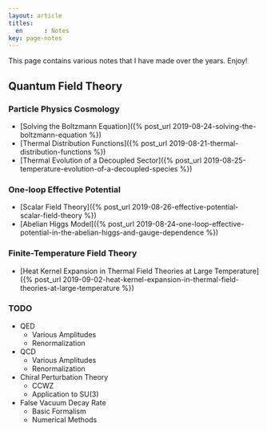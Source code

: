 ```yaml
---
layout: article
titles:
  en      : Notes
key: page-notes
---
```


This page contains various notes that I have made over the years. Enjoy!

## Quantum Field Theory

### Particle Physics Cosmology
  - [Solving the Boltzmann Equation]({% post_url 2019-08-24-solving-the-boltzmann-equation %})
  - [Thermal Distribution Functions]({% post_url 2019-08-21-thermal-distribution-functions %})
  - [Thermal Evolution of a Decoupled Sector]({% post_url 2019-08-25-temperature-evolution-of-a-decoupled-species %})

### One-loop Effective Potential
  - [Scalar Field Theory]({% post_url 2019-08-26-effective-potential-scalar-field-theory %})
  - [Abelian Higgs Model]({% post_url 2019-08-24-one-loop-effective-potential-in-the-abelian-higgs-and-gauge-dependence %})

### Finite-Temperature Field Theory
  - [Heat Kernel Expansion in Thermal Field Theories at Large Temperature]({% post_url 2019-09-02-heat-kernel-expansion-in-thermal-field-theories-at-large-temperature %})

### TODO
- QED
  - Various Amplitudes
  - Renormalization
- QCD
  - Various Amplitudes
  - Renormalization
- Chiral Perturbation Theory
  - CCWZ
  - Application to SU(3)
- False Vacuum Decay Rate
  - Basic Formalism
  - Numerical Methods
